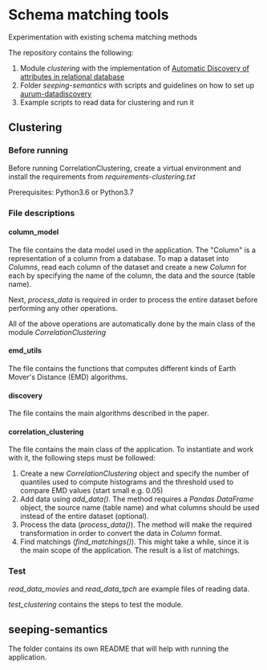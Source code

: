 # Schema matching tools
Experimentation with existing schema matching methods

The repository contains the following:
1. Module _clustering_ with the implementation of 
[Automatic Discovery of attributes in relational database](https://www.researchgate.net/profile/Divesh_Srivastava2/publication/221213724_Automatic_Discovery_of_Attributes_in_Relational_Databases/links/55edd50108ae0af8ee19d399/Automatic-Discovery-of-Attributes-in-Relational-Databases.pdf)
2. Folder _seeping-semantics_ with scripts and guidelines on how to set up
[aurum-datadiscovery](https://github.com/mitdbg/aurum-datadiscovery)
3. Example scripts to read data for clustering and run it

## Clustering 

### Before running
Before running CorrelationClustering, create a
virtual environment and install the requirements from 
*requirements-clustering.txt*

Prerequisites: Python3.6 or Python3.7

### File descriptions

#### column_model
The file contains the data model used in the application. 
The "Column" is a representation of a column from a database. 
To map a dataset into _Columns_, read each column of the dataset
and create a new _Column_ for each by specifying the name of the column,
the data and the source (table name). 

Next, _process_data_ is required in order to process the entire dataset
before performing any other operations. 

All of the above operations are automatically done by the main class
of the module _CorrelationClustering_

#### emd_utils
The file contains the functions that computes different kinds of
Earth Mover's Distance (EMD) algorithms. 

#### discovery
The file contains the main algorithms described in the paper.

#### correlation_clustering
The file contains the main class of the application. 
To instantiate and work with it, the following steps must be followed:
1. Create a new _CorrelationClustering_ object and specify 
the number of quantiles used to compute histograms and
the threshold used to compare EMD values (start small e.g. 0.05)
2. Add data using _add_data()_. The method requires a *Pandas DataFrame*
object, the source name (table name) and what columns should be used instead
of the entire dataset (optional).
3. Process the data (_process_data()_). The method will make the
required transformation in order to convert the data in _Column_ format.
4. Find matchings (_find_matchings()_). This might take a while,
since it is the main scope of the application. The result is a list of 
matchings. 

### Test
_read_data_movies_ and _read_data_tpch_ are example files of reading data.

*test_clustering* contains the steps to test the module. 


## seeping-semantics
The folder contains its own README that will help with running the application.
